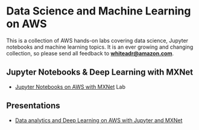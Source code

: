 # Data Science and Machine Learning on AWS

This is a collection of AWS hands-on labs covering data science, Jupyter notebooks and machine learning topics. It is an ever growing and changing collection, so please send all feedback to **whiteadr@amazon.com**.

## Jupyter Notebooks & Deep Learning with MXNet

- [Jupyter Notebooks on AWS with MXNet](Jupyter.md) Lab

## Presentations

- [Data analytics and Deep Learning on AWS with Jupyter and MXNet
](https://s3-ap-southeast-2.amazonaws.com/scico-labs/docs/AWS-presentation.pdf)

